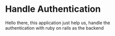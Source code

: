<h1>Handle Authentication</h1>
Hello there, this application just help us, handle the <br />
authentication with ruby on rails  as the backend
